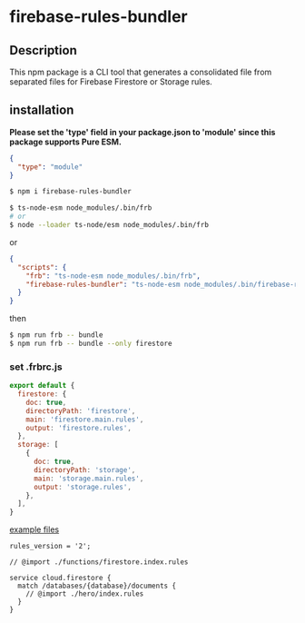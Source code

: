 # firebase-rules-bundler

## Description

This npm package is a CLI tool that generates a consolidated file from separated files for Firebase Firestore or Storage rules.

## installation

**Please set the 'type' field in your package.json to 'module' since this package supports Pure ESM.**

```json
{
  "type": "module"
}
```

```bash
$ npm i firebase-rules-bundler
```

```bash
$ ts-node-esm node_modules/.bin/frb
# or
$ node --loader ts-node/esm node_modules/.bin/frb
```

or

```json
{
  "scripts": {
    "frb": "ts-node-esm node_modules/.bin/frb",
    "firebase-rules-bundler": "ts-node-esm node_modules/.bin/firebase-rules-bundler"
  }
}
```

then

```bash
$ npm run frb -- bundle
$ npm run frb -- bundle --only firestore
```

### set .frbrc.js

```js
export default {
  firestore: {
    doc: true,
    directoryPath: 'firestore',
    main: 'firestore.main.rules',
    output: 'firestore.rules',
  },
  storage: [
    {
      doc: true,
      directoryPath: 'storage',
      main: 'storage.main.rules',
      output: 'storage.rules',
    },
  ],
}
```

[example files](https://github.com/cilly-yllic/firebase-rules-bundler/tree/main/example)

```firebase_rules
rules_version = '2';

// @import ./functions/firestore.index.rules

service cloud.firestore {
  match /databases/{database}/documents {
    // @import ./hero/index.rules
  }
}
```
